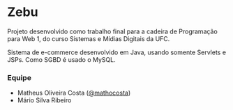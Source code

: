 # Zebu

Projeto desenvolvido como trabalho final para a cadeira de Programação para Web 1, do curso Sistemas e Mídias Digitais da UFC.

Sistema de e-commerce desenvolvido em Java, usando somente Servlets e JSPs. Como SGBD é usado o MySQL.

### Equipe
- Matheus Oliveira Costa ([@mathocosta](https://github.com/mathocosta))
- Mário Silva Ribeiro